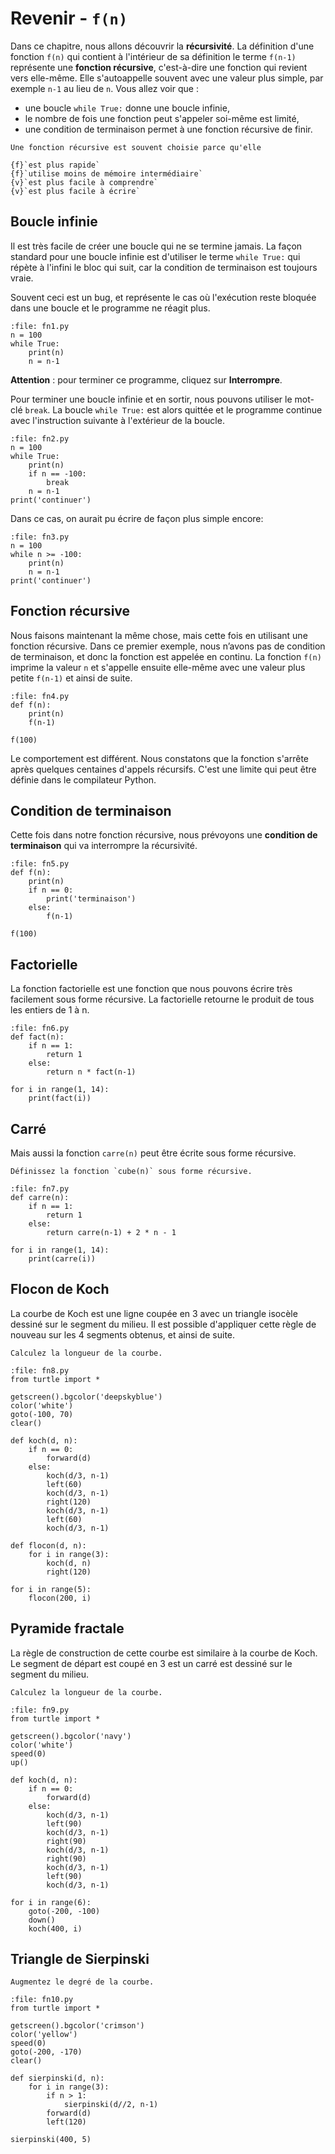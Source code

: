 # Revenir - `f(n)`

Dans ce chapitre, nous allons découvrir la **récursivité**. La définition d'une fonction `f(n)` qui contient à l'intérieur de sa définition le terme `f(n-1)` représente une **fonction récursive**, c'est-à-dire une fonction qui revient vers elle-même. Elle s'autoappelle souvent avec une valeur plus simple, par exemple `n-1` au lieu de `n`. Vous allez voir que :

- une boucle `while True:` donne une boucle infinie,
- le nombre de fois une fonction peut s'appeler soi-même est limité,
- une condition de terminaison permet à une fonction récursive de finir.

```{question}
Une fonction récursive est souvent choisie parce qu'elle

{f}`est plus rapide`  
{f}`utilise moins de mémoire intermédiaire`  
{v}`est plus facile à comprendre`  
{v}`est plus facile à écrire`
```

## Boucle infinie

Il est très facile de créer une boucle qui ne se termine jamais. La façon standard pour une boucle infinie est d'utiliser le terme `while True:` qui répète à l'infini le bloc qui suit, car la condition de terminaison est toujours vraie.

Souvent ceci est un bug, et représente le cas où l'exécution reste bloquée dans une boucle et le programme ne réagit plus.

```{codeplay}
:file: fn1.py
n = 100
while True:
    print(n)
    n = n-1
```

**Attention** : pour terminer ce programme, cliquez sur **Interrompre**.

Pour terminer une boucle infinie et en sortir, nous pouvons utiliser le mot-clé `break`. La boucle `while True:` est alors quittée et le programme continue avec l'instruction suivante à l'extérieur de la boucle.

```{codeplay}
:file: fn2.py
n = 100
while True:
    print(n)
    if n == -100:
        break
    n = n-1
print('continuer')
```

Dans ce cas, on aurait pu écrire de façon plus simple encore:

```{codeplay}
:file: fn3.py
n = 100
while n >= -100:
    print(n)
    n = n-1
print('continuer')
```

## Fonction récursive

Nous faisons maintenant la même chose, mais cette fois en utilisant une fonction récursive. Dans ce premier exemple, nous n’avons pas de condition de terminaison, et donc la fonction est appelée en continu. La fonction `f(n)` imprime la valeur `n` et s'appelle ensuite elle-même avec une valeur plus petite `f(n-1)` et ainsi de suite.

```{codeplay}
:file: fn4.py
def f(n):
    print(n)
    f(n-1)

f(100)
```

Le comportement est différent. Nous constatons que la fonction s'arrête après quelques centaines d'appels récursifs. C'est une limite qui peut être définie dans le compilateur Python.

## Condition de terminaison

Cette fois dans notre fonction récursive, nous prévoyons une **condition de terminaison** qui va interrompre la récursivité.

```{codeplay}
:file: fn5.py
def f(n):
    print(n)
    if n == 0:
        print('terminaison')
    else:
        f(n-1)

f(100)
```

## Factorielle

La fonction factorielle est une fonction que nous pouvons écrire très facilement sous forme récursive. La factorielle retourne le produit de tous les entiers de 1 à n.

```{codeplay}
:file: fn6.py
def fact(n):
    if n == 1:
        return 1
    else:
        return n * fact(n-1)

for i in range(1, 14):
    print(fact(i))
```

## Carré

Mais aussi la fonction `carre(n)` peut être écrite sous forme récursive.

```{exercise}
Définissez la fonction `cube(n)` sous forme récursive.
```

```{codeplay}
:file: fn7.py
def carre(n):
    if n == 1:
        return 1
    else:
        return carre(n-1) + 2 * n - 1

for i in range(1, 14):
    print(carre(i))
```

## Flocon de Koch

La courbe de Koch est une ligne coupée en 3 avec un triangle isocèle dessiné sur le segment du milieu. Il est possible d'appliquer cette règle de nouveau sur les 4 segments obtenus, et ainsi de suite.

```{exercise}
Calculez la longueur de la courbe.
```

```{codeplay}
:file: fn8.py
from turtle import *

getscreen().bgcolor('deepskyblue')
color('white')
goto(-100, 70)
clear()

def koch(d, n):
    if n == 0:
        forward(d)
    else:
        koch(d/3, n-1)
        left(60)
        koch(d/3, n-1)
        right(120)
        koch(d/3, n-1)
        left(60)
        koch(d/3, n-1)
        
def flocon(d, n):
    for i in range(3):
        koch(d, n)
        right(120)
    
for i in range(5):
    flocon(200, i)
```

## Pyramide fractale

La règle de construction de cette courbe est similaire à la courbe de Koch. Le segment de départ est coupé en 3 est un carré est dessiné sur le segment du milieu.

```{exercise}
Calculez la longueur de la courbe.
```

```{codeplay}
:file: fn9.py
from turtle import *

getscreen().bgcolor('navy')
color('white')
speed(0)
up()

def koch(d, n):
    if n == 0:
        forward(d)
    else:
        koch(d/3, n-1)
        left(90)
        koch(d/3, n-1)
        right(90)
        koch(d/3, n-1)
        right(90)
        koch(d/3, n-1)
        left(90)
        koch(d/3, n-1)
    
for i in range(6):
    goto(-200, -100)
    down()
    koch(400, i)
```

## Triangle de Sierpinski

```{exercise}
Augmentez le degré de la courbe.
```

```{codeplay}
:file: fn10.py
from turtle import *

getscreen().bgcolor('crimson')
color('yellow')
speed(0)
goto(-200, -170)
clear()

def sierpinski(d, n):
    for i in range(3):
        if n > 1:
            sierpinski(d//2, n-1)
        forward(d)    
        left(120)
        
sierpinski(400, 5)
```
